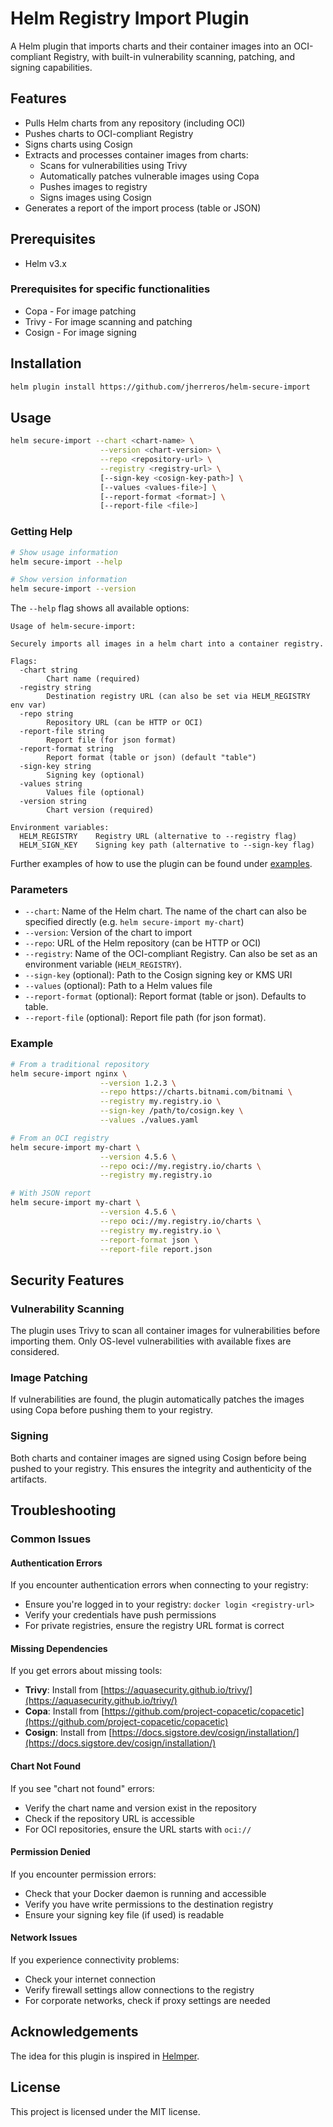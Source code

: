 # Helm Registry Import Plugin

A Helm plugin that imports charts and their container images into an OCI-compliant Registry, with built-in vulnerability scanning, patching, and signing capabilities.

## Features

- Pulls Helm charts from any repository (including OCI)
- Pushes charts to OCI-compliant Registry
- Signs charts using Cosign
- Extracts and processes container images from charts:
  - Scans for vulnerabilities using Trivy
  - Automatically patches vulnerable images using Copa
  - Pushes images to registry
  - Signs images using Cosign
- Generates a report of the import process (table or JSON)

## Prerequisites

- Helm v3.x

### Prerequisites for specific functionalities

- Copa - For image patching
- Trivy - For image scanning and patching
- Cosign - For image signing

## Installation

```bash
helm plugin install https://github.com/jherreros/helm-secure-import
```

## Usage

```bash
helm secure-import --chart <chart-name> \
                    --version <chart-version> \
                    --repo <repository-url> \
                    --registry <registry-url> \
                    [--sign-key <cosign-key-path>] \
                    [--values <values-file>] \
                    [--report-format <format>] \
                    [--report-file <file>]
```

### Getting Help

```bash
# Show usage information
helm secure-import --help

# Show version information  
helm secure-import --version
```

The `--help` flag shows all available options:

```
Usage of helm-secure-import:

Securely imports all images in a helm chart into a container registry.

Flags:
  -chart string
        Chart name (required)
  -registry string
        Destination registry URL (can also be set via HELM_REGISTRY env var)
  -repo string
        Repository URL (can be HTTP or OCI)
  -report-file string
        Report file (for json format)
  -report-format string
        Report format (table or json) (default "table")
  -sign-key string
        Signing key (optional)
  -values string
        Values file (optional)
  -version string
        Chart version (required)

Environment variables:
  HELM_REGISTRY    Registry URL (alternative to --registry flag)
  HELM_SIGN_KEY    Signing key path (alternative to --sign-key flag)
```

Further examples of how to use the plugin can be found under [examples](examples/basic/basic.md).

### Parameters

- `--chart`: Name of the Helm chart. The name of the chart can also be specified directly (e.g. `helm secure-import my-chart`)
- `--version`: Version of the chart to import
- `--repo`: URL of the Helm repository (can be HTTP or OCI)
- `--registry`: Name of the OCI-compliant Registry. Can also be set as an environment variable (`HELM_REGISTRY`).
- `--sign-key` (optional): Path to the Cosign signing key or KMS URI
- `--values` (optional): Path to a Helm values file
- `--report-format` (optional): Report format (table or json). Defaults to table.
- `--report-file` (optional): Report file path (for json format).

### Example

```bash
# From a traditional repository
helm secure-import nginx \
                    --version 1.2.3 \
                    --repo https://charts.bitnami.com/bitnami \
                    --registry my.registry.io \
                    --sign-key /path/to/cosign.key \
                    --values ./values.yaml

# From an OCI registry
helm secure-import my-chart \
                    --version 4.5.6 \
                    --repo oci://my.registry.io/charts \
                    --registry my.registry.io

# With JSON report
helm secure-import my-chart \
                    --version 4.5.6 \
                    --repo oci://my.registry.io/charts \
                    --registry my.registry.io \
                    --report-format json \
                    --report-file report.json
```

## Security Features

### Vulnerability Scanning
The plugin uses Trivy to scan all container images for vulnerabilities before importing them. Only OS-level vulnerabilities with available fixes are considered.

### Image Patching
If vulnerabilities are found, the plugin automatically patches the images using Copa before pushing them to your registry.

### Signing
Both charts and container images are signed using Cosign before being pushed to your registry. This ensures the integrity and authenticity of the artifacts.

## Troubleshooting

### Common Issues

#### Authentication Errors
If you encounter authentication errors when connecting to your registry:
- Ensure you're logged in to your registry: `docker login <registry-url>`
- Verify your credentials have push permissions
- For private registries, ensure the registry URL format is correct

#### Missing Dependencies
If you get errors about missing tools:
- **Trivy**: Install from [https://aquasecurity.github.io/trivy/](https://aquasecurity.github.io/trivy/)
- **Copa**: Install from [https://github.com/project-copacetic/copacetic](https://github.com/project-copacetic/copacetic)
- **Cosign**: Install from [https://docs.sigstore.dev/cosign/installation/](https://docs.sigstore.dev/cosign/installation/)

#### Chart Not Found
If you see "chart not found" errors:
- Verify the chart name and version exist in the repository
- Check if the repository URL is accessible
- For OCI repositories, ensure the URL starts with `oci://`

#### Permission Denied
If you encounter permission errors:
- Check that your Docker daemon is running and accessible
- Verify you have write permissions to the destination registry
- Ensure your signing key file (if used) is readable

#### Network Issues
If you experience connectivity problems:
- Check your internet connection
- Verify firewall settings allow connections to the registry
- For corporate networks, check if proxy settings are needed

## Acknowledgements

The idea for this plugin is inspired in [Helmper](https://github.com/ChristofferNissen/helmper).

## License

This project is licensed under the MIT license.



